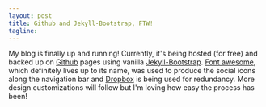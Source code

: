 ```yaml
---
layout: post
title: Github and Jekyll-Bootstrap, FTW!
tagline: 
---
```

<div class="img-left" style="float:left;"><i class="fa fa-github fa-5x"></i> <i class="fa fa-dropbox fa-5x"></i></div>

My blog is finally up and running! Currently, it's being hosted (for free) and backed up on <a href="http://www.github.com">Github</a> pages using vanilla <a href="http://www.jekyllbootstrap.com">Jekyll-Bootstrap</a>. <a href="http://fortawesome.github.io/Font-Awesome/">Font awesome</a>, which definitely lives up to its name, was used to produce the social icons along the navigation bar and <a href="http://www.dropbox.com">Dropbox</a> is being used for redundancy. More design customizations will follow but I'm loving how easy the process has been!
